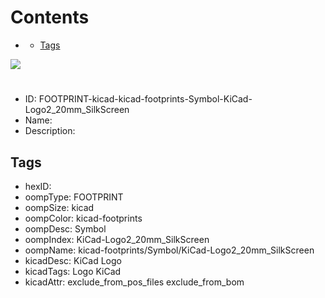



Contents
========

* [](#)
	* [Tags](#tags)
  
![][im]
# 

- ID: FOOTPRINT-kicad-kicad-footprints-Symbol-KiCad-Logo2_20mm_SilkScreen
- Name: 
- Description: 

## Tags

- hexID: 
- oompType: FOOTPRINT
- oompSize: kicad
- oompColor: kicad-footprints
- oompDesc: Symbol
- oompIndex: KiCad-Logo2_20mm_SilkScreen
- oompName: kicad-footprints/Symbol/KiCad-Logo2_20mm_SilkScreen
- kicadDesc: KiCad Logo
- kicadTags: Logo KiCad
- kicadAttr: exclude_from_pos_files exclude_from_bom



[im]: image.png
